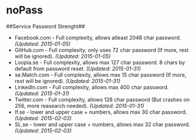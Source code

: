 noPass
======


##Service Password Strenght##

* Facebook.com - Full complexity, allows atleast 2048 char password. *(Updated: 2015-01-05)*
* GitHub.com - Full complexity, only uses 72 char password (If more, rest will be ignored). *(Updated: 2015-01-05)*
* Loopia.se - Full complexity, allows max 127 char password. 8 chars by default from password reset. *(Updated: 2015-01-31)*
* se.Match.com - Full complexity, allows max 15 char password (If more, rest will be ignored). *(Updated: 2015-01-31)*
* LinkedIn.com - Full complexity, allows max 400 char password. *(Updated: 2015-01-31)*
* Twitter.com - Full complexity, allows 128 char password (But crashes on 256, more reasearch needed). *(Updated: 2015-01-31)*
* If.se - lower and upper case + numbers, allows max 30 char password. *(Updated: 2015-02-03)*
* SL.se - lower and upper case + numbers, allows max 32 char password. *(Updated: 2015-02-03)*
